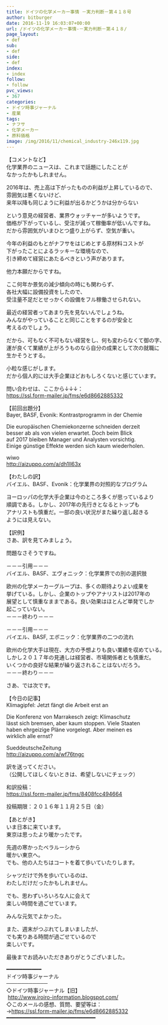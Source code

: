 ```yaml
---
title: ドイツの化学メーカー事情 －実力判断－第４１８号
author: bitburger
date: 2016-11-19 16:03:07+00:00
url: /ドイツの化学メーカー事情-－実力判断－第４１８/
page_layout:
- def
sub:
- def
side:
- def
index:
- index
follow:
- follow
pvc_views:
- 367
categories:
- ドイツ時事ジャーナル
- 産業
tags:
- ナフサ
- 化学メーカー
- 原料価格
image: /img/2016/11/chemical_industry-246x119.jpg
---
```

【コメントなど】  
化学業界のニュースは、これまで話題にしたことが  
なかったかもしれません。

2016年は、売上高は下がったものの利益が上昇しているので、  
雰囲気は悪くないけど、  
来年以降も同じように利益が出るかどうかは分からない

という意見の経営者、業界ウォッチャーが多いようです。  
価格が下がっているし、受注が減って稼働率が低いんですね。  
だから雰囲気がいまひとつ盛り上がらず、空気が重い。

今年の利益のもとがナフサをはじめとする原材料コストが  
下がったことによるラッキーな環境なので、  
引き締めて経営にあたるべきという声があります。

他力本願だからですね。

ここ何年か景気の減少傾向の時にも関わらず、  
各社大幅に設備投資をしたので、  
受注量不足だとせっかくの設備をフル稼働させられない。

最近の経営者ってあまり先を見ないんでしょうね。  
みんながやっていることと同じことをするのが安全と  
考えるのでしょう。

だから、可もなく不可もない経営をし、何も変わらなくて御の字、  
運が良くて業績が上がろうものなら自分の成果として次の就職に  
生かそうとする。

小粒な感じがします。  
だから個人的には大手企業ほどおもしろくないと感じています。

  
問い合わせは、ここから↓↓↓：  
<a rel="noopener" href="https://ssl.form-mailer.jp/fms/e6d8662885332" target="_blank">https://ssl.form-mailer.jp/fms/e6d8662885332</a>

  
【前回出題分】  
Bayer, BASF, Evonik: Kontrastprogramm in der Chemie

Die europäischen Chemiekonzerne schneiden derzeit  
besser ab als von vielen erwartet. Doch beim Blick  
auf 2017 bleiben Manager und Analysten vorsichtig.  
Einige günstige Effekte werden sich kaum wiederholen.

wiwo  
<a rel="noopener" href="http://aizuppo.com/a/dh1ll63x" target="_blank" class="broken_link">http://aizuppo.com/a/dh1ll63x</a>

  
【わたしの訳】  
バイエル、BASF、Evonik：化学業界の対照的なプログラム

ヨーロッパの化学大手企業は今のところ多くが思っているより  
順調である。しかし、2017年の先行きとなるとトップも  
アナリストも慎重だ。一部の良い状況がまた繰り返し起きる  
ようには見えない。

  
【訳例】  
さあ、訳を見てみましょう。

問題なさそうですね。

－－－引用－－－  
バイエル、BASF、エヴォニック：化学業界での別の選択肢

欧州の化学メーカーグループは、多くの期待よりよい成果を  
挙げている。しかし、企業のトップやアナリストは2017年の  
展望として慎重なままである。良い効果はほとんど単発でしか  
起こっていない。  
－－－終わり－－－

  
－－－引用－－－  
バイエル、BASF, エボニック：化学業界の二つの流れ

欧州の化学大手は現在、大方の予想よりも良い業績を収めている。  
しかし２０１７年の見通しは経営者、市場関係者とも慎重だ。  
いくつかの良好な結果が繰り返されることはないだろう。  
－－－終わり－－－

  
さあ、では次です。

  
【今日の記事】  
Klimagipfel: Jetzt fängt die Arbeit erst an

Die Konferenz von Marrakesch zeigt: Klimaschutz  
lässt sich bremsen, aber kaum stoppen. Viele Staaten  
haben ehrgeizige Pläne vorgelegt. Aber meinen es  
wirklich alle ernst?

SueddeutscheZeitung  
<a rel="noopener" href="http://aizuppo.com/a/wf76tngc" target="_blank">http://aizuppo.com/a/wf76tngc</a>

訳を送ってください。  
（公開してほしくないときは、希望しないにチェック）

和訳投稿：  
 <a rel="noopener" href="https://ssl.form-mailer.jp/fms/8408fcc494664" target="_blank">https://ssl.form-mailer.jp/fms/8408fcc494664</a>

投稿期限：２０１６年１１月２５日（金）

  
【あとがき】  
いま日本に来ています。  
東京は思ったより暖かったです。

先週の寒かったベラルーシから  
暖かい東京へ。  
でも、他の人たちはコートを着て歩いていたりします。

シャツだけで外を歩いているのは、  
わたしだけだったかもしれません。

でも、思わずいろいろな人に会えて  
楽しい時間を過ごせています。

みんな元気でよかった。

また、週末がつぶれてしまいましたが、  
でも実りある時間が過ごせているので  
楽しいです。

  
最後までお読みいただきありがとうございました。

  
━━━━━━━━━━━  
ドイツ時事ジャーナル  
───────────  
◇ドイツ時事ジャーナル【旧】  
 <a rel="noopener" href="http://www.iroiro-information.blogspot.com/" target="_blank">http://www.iroiro-information.blogspot.com/</a>  
◇このメールの感想、質問、要望等は：  
-><a rel="noopener" href="https://ssl.form-mailer.jp/fms/e6d8662885332" target="_blank">https://ssl.form-mailer.jp/fms/e6d8662885332</a>  
━━━━━━━━━━━━━━━━━━━━━━━━━━━━